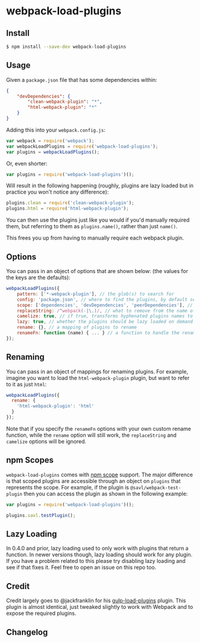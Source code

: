 # webpack-load-plugins


## Install

```sh
$ npm install --save-dev webpack-load-plugins
```


## Usage

Given a `package.json` file that has some dependencies within:

```json
{
    "devDependencies": {
        "clean-webpack-plugin": "*",
        "html-webpack-plugin": "*"
    }
}
```

Adding this into your `webpack.config.js`:

```js
var webpack = require('webpack');
var webpackLoadPlugins = require('webpack-load-plugins');
var plugins = webpackLoadPlugins();
```

Or, even shorter:

```js
var plugins = require('webpack-load-plugins')();
```

Will result in the following happening (roughly, plugins are lazy loaded but in practice you won't notice any difference):

```js
plugins.clean = require('clean-webpack-plugin');
plugins.html = require('html-webpack-plugin');
```

You can then use the plugins just like you would if you'd manually required them, but referring to them as `plugins.name()`, rather than just `name()`.

This frees you up from having to manually require each webpack plugin.

## Options

You can pass in an object of options that are shown below: (the values for the keys are the defaults):

```js
webpackLoadPlugins({
    pattern: ['*-webpack-plugin'], // the glob(s) to search for
    config: 'package.json', // where to find the plugins, by default searched up from process.cwd()
    scope: ['dependencies', 'devDependencies', 'peerDependencies'], // which keys in the config to look within
    replaceString: /^webpack(-|\.)/, // what to remove from the name of the module when adding it to the context
    camelize: true, // if true, transforms hyphenated plugins names to camel case
    lazy: true, // whether the plugins should be lazy loaded on demand
    rename: {}, // a mapping of plugins to rename
    renameFn: function (name) { ... } // a function to handle the renaming of plugins (the default works)
});
```

## Renaming

You can pass in an object of mappings for renaming plugins. For example, imagine you want to load the 
`html-webpack-plugin` plugin, but want to refer to it as just `html`:

```js
webpackLoadPlugins({
  rename: {
    'html-webpack-plugin': 'html'
  }
});
```

Note that if you specify the `renameFn` options with your own custom rename function, while the `rename` option will 
still work, the `replaceString` and `camelize` options will be ignored.

## npm Scopes

`webpack-load-plugins` comes with [npm scope](https://docs.npmjs.com/misc/scope) support. 
The major difference is that scoped plugins are accessible through an object on `plugins` that represents the scope. 
For example, if the plugin is `@savl/webpack-test-plugin` then you can access the plugin as shown in the following example:

```js
var plugins = require('webpack-load-plugins')();

plugins.savl.testPlugin();
```

## Lazy Loading

In 0.4.0 and prior, lazy loading used to only work with plugins that return a function. 
In newer versions though, lazy loading should work for any plugin. 
If you have a problem related to this please try disabling lazy loading and see if that fixes it. 
Feel free to open an issue on this repo too.


## Credit

Credit largely goes to @jackfranklin for his [gulp-load-plugins](https://github.com/jackfranklin/gulp-load-plugins) 
plugin. This plugin is almost identical, just tweaked slightly to work with Webpack and to expose the required plugins.


## Changelog